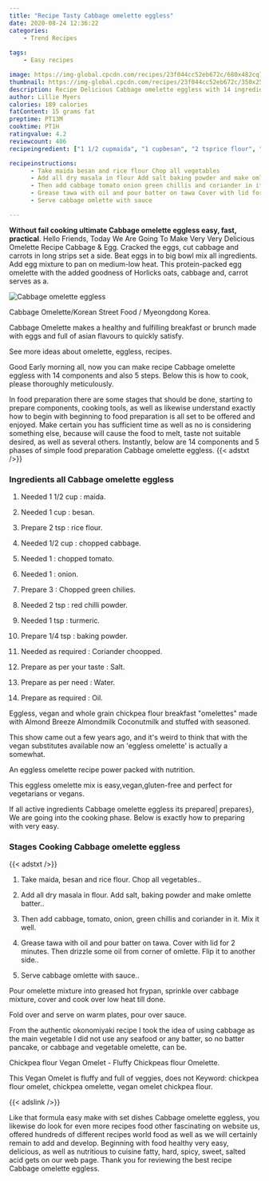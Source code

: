 ```yaml
---
title: "Recipe Tasty Cabbage omelette eggless"
date: 2020-08-24 12:36:22
categories:
    - Trend Recipes
    
tags:
    - Easy recipes

image: https://img-global.cpcdn.com/recipes/23f044cc52eb672c/680x482cq70/cabbage-omelette-eggless-recipe-main-photo.jpg
thumbnail: https://img-global.cpcdn.com/recipes/23f044cc52eb672c/350x250cq70/cabbage-omelette-eggless-recipe-main-photo.jpg
description: Recipe Delicious Cabbage omelette eggless with 14 ingredients and 5 stages of easy cooking.
author: Lillie Myers
calories: 189 calories
fatContent: 15 grams fat
preptime: PT13M
cooktime: PT1H
ratingvalue: 4.2
reviewcount: 406
recipeingredient: ["1 1/2 cupmaida", "1 cupbesan", "2 tsprice flour", "1/2 cupchopped cabbage", "1chopped tomato", "1onion", "3Chopped green chilies", "2 tspred chilli powder", "1 tspturmeric", "1/4 tspbaking powder", "as requiredCoriander choopped", "as per your tasteSalt", "as per needWater", "as requiredOil"]

recipeinstructions: 
      - Take maida besan and rice flour Chop all vegetables 
      - Add all dry masala in flour Add salt baking powder and make omlette batter 
      - Then add cabbage tomato onion green chillis and coriander in it Mix it well 
      - Grease tawa with oil and pour batter on tawa Cover with lid for 2 minutes Then drizzle some oil from corner of omlette Flip it to another side 
      - Serve cabbage omlette with sauce

---
```




**Without fail cooking ultimate Cabbage omelette eggless easy, fast, practical**. Hello Friends, Today We Are Going To Make Very Very Delicious Omelette Recipe Cabbage &amp; Egg. Cracked the eggs, cut cabbage and carrots in long strips set a side. Beat eggs in to big bowl mix all ingredients. Add egg mixture to pan on medium-low heat. This protein-packed egg omelette with the added goodness of Horlicks oats, cabbage and, carrot serves as a.


![Cabbage omelette eggless](https://img-global.cpcdn.com/recipes/23f044cc52eb672c/680x482cq70/cabbage-omelette-eggless-recipe-main-photo.jpg "Cabbage omelette eggless")



Cabbage Omelette/Korean Street Food / Myeongdong Korea.

Cabbage Omelette makes a healthy and fulfilling breakfast or brunch made with eggs and full of asian flavours to quickly satisfy.

See more ideas about omelette, eggless, recipes.


Good Early morning all, now you can make recipe Cabbage omelette eggless with 14 components and also 5 steps. Below this is how to cook, please thoroughly meticulously.

In food preparation there are some stages that should be done, starting to prepare components, cooking tools, as well as likewise understand exactly how to begin with beginning to food preparation is all set to be offered and enjoyed. Make certain you has sufficient time as well as no is considering something else, because will cause the food to melt, taste not suitable desired, as well as several others. Instantly, below are 14 components and 5 phases of simple food preparation Cabbage omelette eggless.
{{< adstxt />}}

### Ingredients all Cabbage omelette eggless


1. Needed 1 1/2 cup : maida.

1. Needed 1 cup : besan.

1. Prepare 2 tsp : rice flour.

1. Needed 1/2 cup : chopped cabbage.

1. Needed 1 : chopped tomato.

1. Needed 1 : onion.

1. Prepare 3 : Chopped green chilies.

1. Needed 2 tsp : red chilli powder.

1. Needed 1 tsp : turmeric.

1. Prepare 1/4 tsp : baking powder.

1. Needed as required : Coriander choopped.

1. Prepare as per your taste : Salt.

1. Prepare as per need : Water.

1. Prepare as required : Oil.


Eggless, vegan and whole grain chickpea flour breakfast &#34;omelettes&#34; made with Almond Breeze Almondmilk Coconutmilk and stuffed with seasoned.

This show came out a few years ago, and it&#39;s weird to think that with the vegan substitutes available now an &#39;eggless omelette&#39; is actually a somewhat.

An eggless omelette recipe power packed with nutrition.

This eggless omelette mix is easy,vegan,gluten-free and perfect for vegetarians or vegans.


If all active ingredients Cabbage omelette eggless its prepared| prepares}, We are going into the cooking phase. Below is exactly how to preparing with very easy.

### Stages Cooking Cabbage omelette eggless

{{< adstxt />}}


1. Take maida, besan and rice flour. Chop all vegetables..



1. Add all dry masala in flour. Add salt, baking powder and make omlette batter..



1. Then add cabbage, tomato, onion, green chillis and coriander in it. Mix it well.



1. Grease tawa with oil and pour batter on tawa. Cover with lid for 2 minutes. Then drizzle some oil from corner of omlette. Flip it to another side..



1. Serve cabbage omlette with sauce..




Pour omelette mixture into greased hot frypan, sprinkle over cabbage mixture, cover and cook over low heat till done.

Fold over and serve on warm plates, pour over sauce.

From the authentic okonomiyaki recipe I took the idea of using cabbage as the main vegetable I did not use any seafood or any batter, so no batter pancake, or cabbage and vegetable omelette, can be.

Chickpea flour Vegan Omelet - Fluffy Chickpeas flour Omelette.

This Vegan Omelet is fluffy and full of veggies, does not Keyword: chickpea flour omelet, chickpea omelette, vegan omelet chickpea flour.


{{< adslink />}}

Like that formula easy make with set dishes Cabbage omelette eggless, you likewise do look for even more recipes food other fascinating on website us, offered hundreds of different recipes world food as well as we will certainly remain to add and develop. Beginning with food healthy very easy, delicious, as well as nutritious to cuisine fatty, hard, spicy, sweet, salted acid gets on our web page. Thank you for reviewing the best recipe Cabbage omelette eggless.
